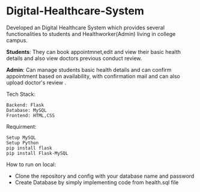 # Digital-Healthcare-System
Developed an Digital Healthcare System which provides several functionalities to students and Healthworker(Admin) living in college campus.

**Students**: They can book appointmnet,edit and view their basic health details and also view doctors previous conduct review.

**Admin**: Can manage students basic health details and can confirm appointment based on availability, with confirmation mail and can also upload doctor's review .

Tech Stack: 
```
Backend: Flask 
Database: MySQL 
Frontend: HTML,CSS
```

Requirment:
```
Setup MySQL
Setup Python
pip install flask
pip install Flask-MySQL
```


How to run on local: 
* Clone the repository and config with your database name and password
* Create Database by simply implementing code from health.sql file

